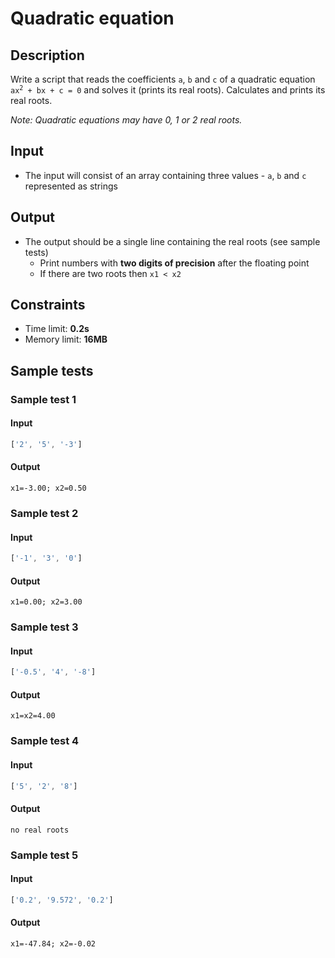 # Quadratic equation

## Description
Write a script that reads the coefficients `a`, `b` and `c` of a quadratic equation <code>ax<sup>2</sup> + bx + c = 0</code> and solves it (prints its real roots).
Calculates and prints its real roots.

_Note: Quadratic equations may have 0, 1 or 2 real roots._

## Input
- The input will consist of an array containing three values - `a`, `b` and `c` represented as strings

## Output
- The output should be a single line containing the real roots (see sample tests)
  - Print numbers with **two digits of precision** after the floating point
  - If there are two roots then `x1 < x2`

## Constraints
- Time limit: **0.2s**
- Memory limit: **16MB**

## Sample tests

### Sample test 1

#### Input
```js
['2', '5', '-3']
```

#### Output
```
x1=-3.00; x2=0.50
```

### Sample test 2

#### Input
```js
['-1', '3', '0']
```

#### Output
```
x1=0.00; x2=3.00
```

### Sample test 3

#### Input
```js
['-0.5', '4', '-8']
```

#### Output
```
x1=x2=4.00
```

### Sample test 4

#### Input
```js
['5', '2', '8']
```

#### Output
```
no real roots
```

### Sample test 5

#### Input
```js
['0.2', '9.572', '0.2']
```

#### Output
```
x1=-47.84; x2=-0.02
```